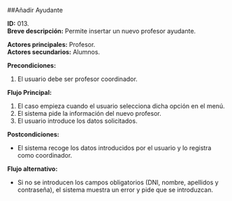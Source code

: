 ##Añadir Ayudante

**ID:** 013.  
**Breve descripción:** Permite insertar un nuevo profesor ayudante.

**Actores principales:** Profesor.  
**Actores secundarios:** Alumnos.

**Precondiciones:**

1. El usuario debe ser profesor coordinador.

**Flujo Principal:**

1. El caso empieza cuando el usuario selecciona dicha opción en el menú.
2. El sistema pide la información del nuevo profesor.
3. El usuario introduce los datos solicitados.

**Postcondiciones:**

*  El sistema recoge los datos introducidos por el usuario y lo registra como coordinador.

**Flujo alternativo:**

* Si no se introducen los campos obligatorios (DNI, nombre, apellidos y contraseña), el sistema muestra un error y pide que se introduzcan.
